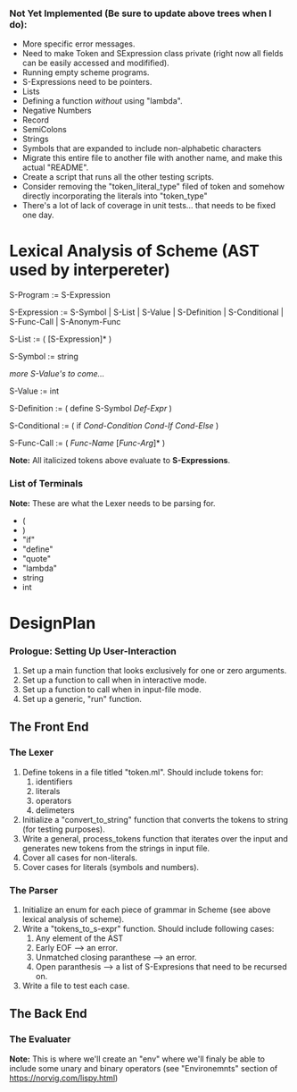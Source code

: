 
<h3>Not Yet Implemented (Be sure to update above trees when I do):</h3>

- More specific error messages.
- Need to make Token and SExpression class private (right now all fields can be easily accessed and modifified).
- Running empty scheme programs.
- S-Expressions need to be pointers.
- Lists
- Defining a function *without* using "lambda". 
- Negative Numbers
- Record
- SemiColons
- Strings
- Symbols that are expanded to include non-alphabetic characters
- Migrate this entire file to another file with another name, and make this actual "README".
- Create a script that runs all the other testing scripts.
- Consider removing the "token_literal_type" filed of token and somehow directly incorporating the literals into "token_type"
- There's a lot of lack of coverage in unit tests... that needs to be fixed one day.

<h1>Lexical Analysis of Scheme (AST used by interpereter)</h1>

S-Program := S-Expression

S-Expression := S-Symbol | S-List | S-Value | S-Definition | S-Conditional | S-Func-Call | S-Anonym-Func

S-List := ( [S-Expression]* )

S-Symbol := string

*more S-Value's to come...*

S-Value := int

S-Definition := ( define S-Symbol *Def-Expr* )

S-Conditional := ( if *Cond-Condition* *Cond-If* *Cond-Else* )

S-Func-Call := ( *Func-Name* [*Func-Arg*]* )

**Note:** All italicized tokens above evaluate to **S-Expressions**.

<h3> List of Terminals </h3>

**Note:** These are what the Lexer needs to be parsing for.

- (
- )
- "if"
- "define"
- "quote"
- "lambda"
- string
- int

<h1>DesignPlan</h1>

<h3>Prologue: Setting Up User-Interaction</h3>

1. Set up a main function that looks exclusively for one or zero arguments.
2. Set up a function to call when in interactive mode.
3. Set up a function to call when in input-file mode.
4. Set up a generic, "run" function.

<h2>The Front End</h2>

<h3>The Lexer</h3>

1. Define tokens in a file titled "token.ml".  Should include tokens for:
	1. identifiers
	2. literals
	3. operators
	4. delimeters
2. Initialize a "convert_to_string" function that converts the tokens to 
	string (for testing purposes). 
3. Write a general, process_tokens function that iterates over the input and generates 
	new tokens from the strings in input file.
4. Cover all cases for non-literals.
5. Cover cases for literals (symbols and numbers).

<h3>The Parser</h3>

1. Initialize an enum for each piece of grammar in Scheme (see above lexical analysis of scheme).
2. Write a "tokens_to_s-expr" function.  Should include following cases:
	1. Any element of the AST
	2. Early EOF --> an error.
	3. Unmatched closing paranthese --> an error.
	4. Open paranthesis --> a list of S-Expresions that need to be recursed on.
3. Write a file to test each case.

<h2>The Back End</h2>

<h3>The Evaluater</h3>

**Note:** This is where we'll create an "env" where we'll finaly be able to include some unary and binary operators (see "Environemnts" section of https://norvig.com/lispy.html)


